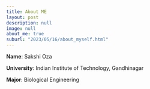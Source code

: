 ```yaml
---
title: About ME
layout: post
description: null
image: null
about_me: true
suburl: "2023/05/16/about_myself.html"
---
```


**Name**: Sakshi Oza

**University**: Indian Institute of Technology, Gandhinagar

**Major**: Biological Engineering
